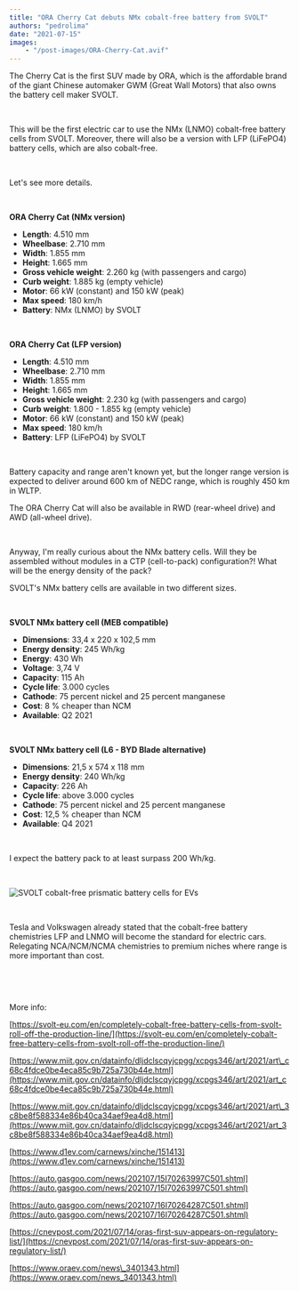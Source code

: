 ```yaml
---
title: "ORA Cherry Cat debuts NMx cobalt-free battery from SVOLT"
authors: "pedrolima"
date: "2021-07-15"
images: 
    - "/post-images/ORA-Cherry-Cat.avif"
---
```


The Cherry Cat is the first SUV made by ORA, which is the affordable brand of the giant Chinese automaker GWM (Great Wall Motors) that also owns the battery cell maker SVOLT.

 

This will be the first electric car to use the NMx (LNMO) cobalt-free battery cells from SVOLT. Moreover, there will also be a version with LFP (LiFePO4) battery cells, which are also cobalt-free.

 

Let's see more details.

 

**ORA Cherry Cat (NMx version)**

- **Length**: 4.510 mm
- **Wheelbase**: 2.710 mm
- **Width**: 1.855 mm
- **Height**: 1.665 mm
- **Gross vehicle weight**: 2.260 kg (with passengers and cargo)
- **Curb weight**: 1.885 kg (empty vehicle)
- **Motor**: 66 kW (constant) and 150 kW (peak)
- **Max speed**: 180 km/h
- **Battery**: NMx (LNMO) by SVOLT

 

**ORA Cherry Cat (LFP version)**

- **Length**: 4.510 mm
- **Wheelbase**: 2.710 mm
- **Width**: 1.855 mm
- **Height**: 1.665 mm
- **Gross vehicle weight**: 2.230 kg (with passengers and cargo)
- **Curb weight**: 1.800 - 1.855 kg (empty vehicle)
- **Motor**: 66 kW (constant) and 150 kW (peak)
- **Max speed**: 180 km/h
- **Battery**: LFP (LiFePO4) by SVOLT

 

Battery capacity and range aren't known yet, but the longer range version is expected to deliver around 600 km of NEDC range, which is roughly 450 km in WLTP.

The ORA Cherry Cat will also be available in RWD (rear-wheel drive) and AWD (all-wheel drive).

 

Anyway, I'm really curious about the NMx battery cells. Will they be assembled without modules in a CTP (cell-to-pack) configuration?! What will be the energy density of the pack?

SVOLT's NMx battery cells are available in two different sizes.

 

**SVOLT NMx battery cell (MEB compatible)**

- **Dimensions**: 33,4 x 220 x 102,5 mm
- **Energy density**: 245 Wh/kg
- **Energy**: 430 Wh
- **Voltage**: 3,74 V
- **Capacity**: 115 Ah
- **Cycle life**: 3.000 cycles
- **Cathode**: 75 percent nickel and 25 percent manganese
- **Cost**: 8 % cheaper than NCM
- **Available**: Q2 2021

 

**SVOLT NMx battery cell (L6 - BYD Blade alternative)**

- **Dimensions**: 21,5 x 574 x 118 mm
- **Energy density**: 240 Wh/kg
- **Capacity**: 226 Ah
- **Cycle life**: above 3.000 cycles
- **Cathode**: 75 percent nickel and 25 percent manganese
- **Cost**: 12,5 % cheaper than NCM
- **Available**: Q4 2021

 

I expect the battery pack to at least surpass 200 Wh/kg.

 

![SVOLT cobalt-free prismatic battery cells for EVs](post-images/SVOLT-cobalt-free-prismatic-battery-cells-for-EVs.avif)

 

Tesla and Volkswagen already stated that the cobalt-free battery chemistries LFP and LNMO will become the standard for electric cars. Relegating NCA/NCM/NCMA chemistries to premium niches where range is more important than cost.

 

 

More info:

[https://svolt-eu.com/en/completely-cobalt-free-battery-cells-from-svolt-roll-off-the-production-line/](https://svolt-eu.com/en/completely-cobalt-free-battery-cells-from-svolt-roll-off-the-production-line/)

[https://www.miit.gov.cn/datainfo/dljdclscqyjcpgg/xcpgs346/art/2021/art\_c68c4fdce0be4eca85c9b725a730b44e.html](https://www.miit.gov.cn/datainfo/dljdclscqyjcpgg/xcpgs346/art/2021/art_c68c4fdce0be4eca85c9b725a730b44e.html)

[https://www.miit.gov.cn/datainfo/dljdclscqyjcpgg/xcpgs346/art/2021/art\_3c8be8f588334e86b40ca34aef9ea4d8.html](https://www.miit.gov.cn/datainfo/dljdclscqyjcpgg/xcpgs346/art/2021/art_3c8be8f588334e86b40ca34aef9ea4d8.html)

[https://www.d1ev.com/carnews/xinche/151413](https://www.d1ev.com/carnews/xinche/151413)

[https://auto.gasgoo.com/news/202107/15I70263997C501.shtml](https://auto.gasgoo.com/news/202107/15I70263997C501.shtml)

[https://auto.gasgoo.com/news/202107/16I70264287C501.shtml](https://auto.gasgoo.com/news/202107/16I70264287C501.shtml)

[https://cnevpost.com/2021/07/14/oras-first-suv-appears-on-regulatory-list/](https://cnevpost.com/2021/07/14/oras-first-suv-appears-on-regulatory-list/)

[https://www.oraev.com/news\_3401343.html](https://www.oraev.com/news_3401343.html)
